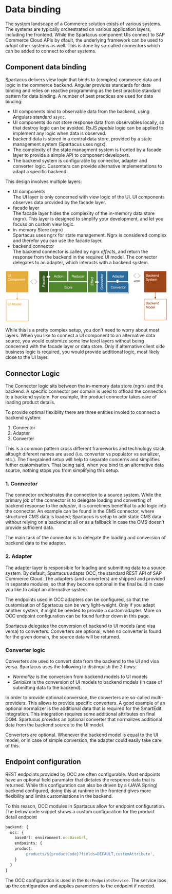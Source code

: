 # Data binding
The system landscape of a Commerce solution exists of various systems. The systems are typically orchestrated on various application layers, including the frontend. While the Spartacus component UIs connect to SAP Commerce Cloud APIs by dfault, the underlying framework can be used to *adapt* other systems as well. This is done by so-called connectors which can be added to connect to other systems. 

## Component data binding
Spartacus delivers view logic that binds to (complex) commerce data and logic in the commerce backend. Angular provides standards for data binding and relies on reactive programming as the best practice standard pattern for data binding. A number of best practices are used for data binding:
- UI components bind to observable data from the backend, using Angulars standard `async`. 
- UI components do not store response data from observables locally, so that destroy logic can be avoided. RxJS *pipable* logic can be applied to implement any logic when data is observed.
- backend data is stored in a central data store, provided by a state management system (Spartacus uses ngrx). 
- The complexity of the state managment system is fronted by a facade layer to provide a simple API to component developers. 
- The backend system is configurable by connector, adapter and converter logic. Cusomters can provide alternative implementations to adapt a specific backend. 

This design involves multiple layers:
- UI components  
  The UI layer is only concerned with view logic of the UI. UI components observes data provided by the facade layer. 
- facade layer   
  The facade layer hides the complexity of the in-memory data store (ngrx). This layer is designed to simplify your development, and let you focuss on custom view logic. 
- in-memory Store (ngrx)  
  Spartacus uses ngrx for state management. Ngrx is considered complex and therefor you can use the facade layer. 
- backend connector  
  The backend connector is called by ngrx *effects*, and return the response from the backend in the required UI model. The connector delegates to an adapter, which interacts with a backend system.

![Component data binding](component-data-binding.png)

While this is a pretty complex setup, you don't need to worry about most layers. When you like to connect a UI component to an alternative data source, you would customize some low level layers without being concerned with the facade layer or data store. Only if alternative client side business logic is required, you would provide additional logic, most likely close to the UI layer.  

## Connector Logic
The Connector logic sits between the in-memory data store (ngrx) and the backend. A specific connector per domain is used to offload the connection to a backend system. For example, the product connector takes care of loading product details. 

To provide optimal flexiblity there are three entities involed to connnect a backend system:
1. Connector
2. Adapter
3. Converter

This is a common pattern cross different frameworks and technology stack, altough diferent names are used (i.e. converter vs populator vs serializer, etc.). 
The finegrained setup will help to separate concerns and simplifies futher customisation. That being said, when you bind to an alternative data source, nothing stops you from simplifying this setup. 

### 1. Connector
The connector orchestrates the connection to a source system. While the primary job of the connector is to delegate loading and converting of backend response to the *adapter*, it is sometimes benefitial to add logic into the connector. An example can be found in the CMS connector, where structured CMS data is loaded; Spartacus is setup to add static CMS data without relying on a backend at all or as a fallback in case the CMS doesn't provide sufficient data. 

The main task of the connector is to delegate the loading and conversion of backend data to the adapter. 

### 2. Adapter  
The adapter layer is responsible for loading and submitting data to a source system. By default, Spartacus adapts OCC, the standard REST API of SAP Commerce Cloud. The adapters (and converters) are shipped and provided in separate modules, so that they become optional in the final build in case you like to adapt an alternative system.

The endpoints used in OCC adapters can be configured, so that the customisation of Spartacus can be very light-weight. Only if you adapt another system, it might be needed to provide a custom adapter. More on OCC endpoint configuration can be found further down in this page. 

Spartacus delegates the conversion of backend to UI models (and visa versa) to converters. Converters are optional, when no converter is found for the given domain, the source data will be returned. 

### Converter logic
Converters are used to convert data from the backend to the UI and visa versa. Spartacus uses the following to distinquish the 2 flows:
- *Normalize* is the conversion from backend models to UI models
- *Serialize* is the conversion of UI models to backend models (in case of submitting data to the backend).

In order to provide optional conversion, the converters are so-called multi-providers. This allows to provide specific converters. A good example of an optional normalizer is the additional data that is required for the SmartEdit integration. This integration requires some additional attributes on final DOM. Spartucus *provides* an optional converter that normalizes additional data from the backend source to the UI model. 

Converters are optional. Whenever the backend model is equal to the UI model, or in case of simple conversion, the adapter could easily take care of this. 


## Endpoint configuration
REST endpoints provided by OCC are often configurable. Most endpoints have an optional field paramater that dictates the response data that is returned. While this configuration can also be driven by a (JAVA Spring) backend configured, doing this at runtime in the frontend gives more flexibility and limits customisations in the backend. 

To this reason, OCC modules in Spartacus allow for endpoint configuration. The below code snippet shows a custom configuration for the product detail endpoint

```typescript
backend: {
  occ: {
    baseUrl: environment.occBaseUrl,
    endpoints: {
    product:
        'products/${productCode}?fields=DEFAULT,customAttribute',
    }
  }
}
```

The OCC configuration is used in the `OccEndpointsService`. The service loos up the configuration and applies parameters to the endpoint if needed.
